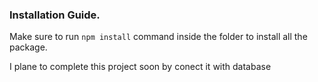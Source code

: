 

### Installation Guide.

Make sure to run `npm install` command inside the folder to install all the package.

I plane to complete this project soon by conect it with database
